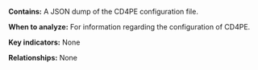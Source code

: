 **Contains:**
A JSON dump of the CD4PE configuration file.

**When to analyze:**
For information regarding the configuration of CD4PE.

**Key indicators:**
None

**Relationships:**
None
